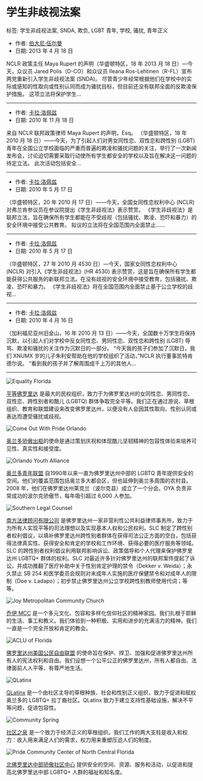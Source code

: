 # 学生非歧视法案

标签: 学生非歧视法案, SNDA, 欺负, LGBT 青年, 学校, 骚扰, 青年正义

- 作者: [伯大尼·伍尔曼](https://zh-cn.nclrights.org/author/bwoolman/ "Bethany Woolman 的帖子")
- 日期: 2013 年 4 月 18 日

NCLR 政策主任 Maya Rupert 的声明（华盛顿特区，18 年 2013 月 18 日）—今天，众议员 Jared Polis（D-CO）和众议员 Ileana Ros-Lehtinen（R-FL）宣布两党重新引入学生非歧视法案 (SNDA)。 尽管青少年经常根据他们在学校中的实际或感知的性取向或性别认同而成为骚扰目标，但目前还没有联邦全面的反欺凌保护措施。 这项立法将保护学生...

---

- 作者: [卡拉·洛佩兹](https://zh-cn.nclrights.org/author/clopez/ "卡拉·洛佩兹 (Carla Lopez) 的帖子")
- 日期: 2010 年 11 月 18 日

来自 NCLR 联邦政策律师 Maya Rupert 的声明，Esq。 （华盛顿特区，18 年 2010 月 18 日）——今天，为了引起人们对男女同性恋、双性恋和跨性别 (LGBT) 青年在全国公立学校面临的严重而普遍的欺凌和骚扰问题的关注，举行了一次新闻发布会，讨论迫切需要采取行动使所有学生都安全的学校以及旨在解决这一问题的待定立法。 此次活动包括安全...

---

- 作者: [卡拉·洛佩兹](https://zh-cn.nclrights.org/author/clopez/ "卡拉·洛佩兹 (Carla Lopez) 的帖子")
- 日期: 2010 年 5 月 17 日

（华盛顿特区，20 年 2010 月 17 日）——今天，全国女同性恋权利中心 (NCLR) 对弗兰肯参议员在参议院提出《学生非歧视法》表示赞赏。 《学生非歧视法》是联邦立法，旨在确保所有学生都能在不受歧视（包括骚扰、欺凌、恐吓和暴力）的安全环境中接受公共教育。 拟议的立法将在全国范围内全面禁止……

---

- 作者: [卡拉·洛佩兹](https://zh-cn.nclrights.org/author/clopez/ "卡拉·洛佩兹 (Carla Lopez) 的帖子")
- 日期: 2010 年 5 月 17 日

（华盛顿特区，27 年 2010 月 4530 日）—今天，国家女同性恋权利中心 (NCLR) 对引入《学生非歧视法》(HR 4530) 表示赞赏，这是旨在确保所有学生都能获得公共服务的新联邦立法。在没有歧视的安全环境中接受教育，包括骚扰、欺凌、恐吓和暴力。 《学生非歧视法》将在全国范围内全面禁止基于公立学校的歧视...

---

- 作者: [卡拉·洛佩兹](https://zh-cn.nclrights.org/author/clopez/ "卡拉·洛佩兹 (Carla Lopez) 的帖子")
- 日期: 2010 年 4 月 16 日

（加利福尼亚州旧金山，16 年 2010 月 13 日）——今天，全国数十万学生将保持沉默，以引起人们对学校中反女同性恋、男同性恋、双性恋和跨性别 (LGBT) 辱骂、欺凌和骚扰的关注作为沉默日的一部分。 “今天我的孩子们参加了沉默日，我们 XNUMX 岁的儿子朱利安帮助在他的学校组织了活动，”NCLR 执行董事凯特肯德尔说。 “看到我的孩子并了解周围成千上万的其他人...

---

![Equality Florida](https://www.nclrights.org/wp-content/uploads/2024/07/eq-fl-logo-300x225.png)

[平等佛罗里达](https://www.eqfl.org/) 是最大的民权组织，致力于为佛罗里达州的女同性恋、男同性恋、双性恋、跨性别者和酷儿 (LGBTQ) 群体争取完全平等。我们正在通过游说、草根组织、教育和联盟建设来改变佛罗里达州，以便没有人会因其性取向、性别认同或表达而遭受骚扰或歧视。

![Come Out With Pride Orlando](https://www.nclrights.org/wp-content/uploads/2024/07/pride-orlandi-logo-300x225.png)

[奥兰多骄傲出柜](https://comeoutwithpride.org/)的使命是通过策划庆祝和体现酷儿坚韧精神的包容性体验来培养可见性、真实性和接受度。

![Orlando Youth Alliance](https://www.nclrights.org/wp-content/uploads/2024/07/oya-logo-300x225.png)

[奥兰多青年联盟](http://www.orlandoyouthalliance.org) 自1990年以来一直为佛罗里达州中部的 LGBTQ 青年提供安全的空间。他们的覆盖范围包括奥兰多大都会区，但也延伸到奥兰多周围的农村县。2008 年，他们在佛罗里达州莱克兰（波尔克县）成立了一个分会。OYA 负责非常成功的波尔克骄傲节，每年吸引超过 6,000 人参加。

![Southern Legal Counsel](https://www.nclrights.org/wp-content/uploads/2024/07/slc-logo-300x225.png)

[南方法律顾问有限公司](http://www.southernlegal.org) 是佛罗里达州一家非营利性公共利益律师事务所，致力于为所有人实现平等的司法理想以及实现基本人权和公民权利。SLC 制定了跨性别者权利倡议，以填补佛罗里达州跨性别者群体在获得司法公正方面的空白，包括获得法律真实性、获得安全和肯定的学校和工作环境、获得必要的医疗服务等领域。SLC 的跨性别者权利倡议利用联邦影响诉讼、政策倡导和个人代理来保护佛罗里达州 LGBTQ+ 群体的权利。SLC 对最近许多针对佛罗里达州的联邦案件提起了诉讼，并成功推翻了医疗补助中关于性别肯定护理的禁令（Dekker v. Weida）；永久禁止 SB 254 和医学委员会规则对未成年人实施的医疗保健禁令和对成年人的限制（Doe v. Ladapo）；初步禁止佛罗里达州公立学校跨性别教师使用代词；等等。

![Joy Metropolitan Community Church](https://www.nclrights.org/wp-content/uploads/2024/07/joy-mcc-logo-300x225.png)

[乔伊 MCC](https://joymcc.com/) 是一个多元文化、包容和多样化信仰社区的精神家园。我们扎根于耶稣的生活、事工和教义。我们体验到一种积极、实用和进步的充满活力的精神。我们一直是一个完全开放和肯定的教会。

![ACLU of Florida](https://www.nclrights.org/wp-content/uploads/2024/07/aclu-logo-300x225.png)

[佛罗里达州美国公民自由联盟](https://www.aclufl.org/) 的使命旨在保护、捍卫、加强和促进佛罗里达州所有人的宪法权利和自由。我们设想一个公平公正的佛罗里达州，所有人都自由、法律面前人人平等、有尊严地生活。

![QLatinx](https://www.nclrights.org/wp-content/uploads/2024/07/latin-x-logo-300x225.png)

[QLatinx](https://www.qlatinx.org/) 是一个由社区主导的草根种族、社会和性别正义组织，致力于促进和赋权奥兰多的 LGBTQ+ 拉丁裔社区。QLatinx 致力于建立支持性基础设施，解决不平等问题，促进包容性。

![Community Spring](https://www.nclrights.org/wp-content/uploads/2024/07/comm-spring-logo-300x225.png)

[社区之泉](https://www.csgnv.org/) 是一个致力于经济正义的草根组织。我们工作的两大支柱是收入和权力：收入用来满足人们的需求，权力用来重塑压迫人们的制度。

![Pride Community Center of North Central Florida](https://www.nclrights.org/wp-content/uploads/2024/08/logo-pccncf-300x225.png)

[北佛罗里达中部骄傲社区中心](https://gainesvillepride.org/) 提供安全的空间、资源、服务和活动，以促进和提高北佛罗里达中部 LGBTQ+ 人群的福祉和知名度。